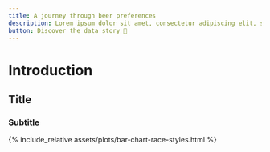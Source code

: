 ```yaml
---
title: A journey through beer preferences
description: Lorem ipsum dolor sit amet, consectetur adipiscing elit, sed do eiusmod tempor incididunt
button: Discover the data story 🍺
---
```


# Introduction

## Title

### Subtitle

{% include_relative assets/plots/bar-chart-race-styles.html %}